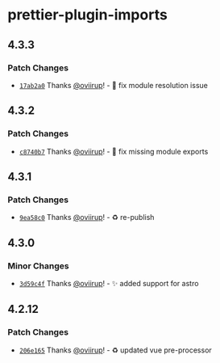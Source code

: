 # prettier-plugin-imports

## 4.3.3

### Patch Changes

- [`17ab2a0`](https://github.com/oviirup/prettier-plugin-imports/commit/17ab2a0492a0793b26427c9e0ce99ea2eb7eaf7f) Thanks [@oviirup](https://github.com/oviirup)! - 🐛 fix module resolution issue

## 4.3.2

### Patch Changes

- [`c8740b7`](https://github.com/oviirup/prettier-plugin-imports/commit/c8740b760d0c9c30f5cf5f5d41a48514101ea102) Thanks [@oviirup](https://github.com/oviirup)! - 🐛 fix missing module exports

## 4.3.1

### Patch Changes

- [`9ea58c0`](https://github.com/oviirup/prettier-plugin-imports/commit/9ea58c012f162d089f366d3a2f099e6af45f8b29) Thanks [@oviirup](https://github.com/oviirup)! - ♻️ re-publish

## 4.3.0

### Minor Changes

- [`3d59c4f`](https://github.com/oviirup/prettier-plugin-imports/commit/3d59c4f538e2406b07ced5769c0fe43b7511cb1a) Thanks [@oviirup](https://github.com/oviirup)! - ✨ added support for astro

## 4.2.12

### Patch Changes

- [`206e165`](https://github.com/oviirup/prettier-plugin-imports/commit/206e165b105240351d290d6f71330f037fc05617) Thanks [@oviirup](https://github.com/oviirup)! - ♻️ updated vue pre-processor
